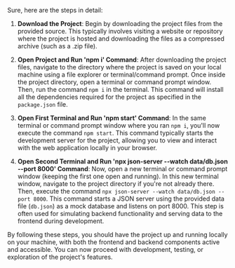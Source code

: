 Sure, here are the steps in detail:

1. **Download the Project**: Begin by downloading the project files from the provided source. This typically involves visiting a website or repository where the project is hosted and downloading the files as a compressed archive (such as a .zip file).

2. **Open Project and Run 'npm i' Command**: After downloading the project files, navigate to the directory where the project is saved on your local machine using a file explorer or terminal/command prompt. Once inside the project directory, open a terminal or command prompt window. Then, run the command `npm i` in the terminal. This command will install all the dependencies required for the project as specified in the `package.json` file.

3. **Open First Terminal and Run 'npm start' Command**: In the same terminal or command prompt window where you ran `npm i`, you'll now execute the command `npm start`. This command typically starts the development server for the project, allowing you to view and interact with the web application locally in your browser.

4. **Open Second Terminal and Run 'npx json-server --watch data/db.json --port 8000' Command**: Now, open a new terminal or command prompt window (keeping the first one open and running). In this new terminal window, navigate to the project directory if you're not already there. Then, execute the command `npx json-server --watch data/db.json --port 8000`. This command starts a JSON server using the provided data file (`db.json`) as a mock database and listens on port 8000. This step is often used for simulating backend functionality and serving data to the frontend during development.

By following these steps, you should have the project up and running locally on your machine, with both the frontend and backend components active and accessible. You can now proceed with development, testing, or exploration of the project's features.

